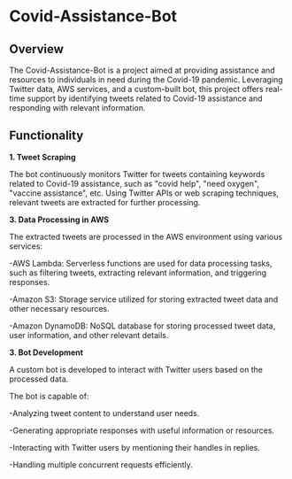 
# Covid-Assistance-Bot

## Overview

The Covid-Assistance-Bot is a project aimed at providing assistance and resources to individuals in need during the Covid-19 pandemic. Leveraging Twitter data, AWS services, and a custom-built bot, this project offers real-time support by identifying tweets related to Covid-19 assistance and responding with relevant information.

## Functionality

**1. Tweet Scraping**

The bot continuously monitors Twitter for tweets containing keywords related to Covid-19 assistance, such as "covid help", "need oxygen", "vaccine assistance", etc.
Using Twitter APIs or web scraping techniques, relevant tweets are extracted for further processing.

**3. Data Processing in AWS**

The extracted tweets are processed in the AWS environment using various services:

-AWS Lambda: Serverless functions are used for data processing tasks, such as filtering tweets, extracting relevant information, and triggering responses.

-Amazon S3: Storage service utilized for storing extracted tweet data and other necessary resources.

-Amazon DynamoDB: NoSQL database for storing processed tweet data, user information, and other relevant details.

**3. Bot Development**

A custom bot is developed to interact with Twitter users based on the processed data.

The bot is capable of:

-Analyzing tweet content to understand user needs.

-Generating appropriate responses with useful information or resources.

-Interacting with Twitter users by mentioning their handles in replies.

-Handling multiple concurrent requests efficiently.
